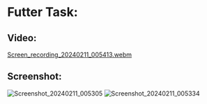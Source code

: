 # Futter Task:

## Video:
[Screen_recording_20240211_005413.webm](https://github.com/Kamran1819G/pyramiddeveloper/assets/72748315/63dc29aa-9d0c-4c63-8934-534eeb2baf2d)  

## Screenshot:
![Screenshot_20240211_005305](https://github.com/Kamran1819G/pyramiddeveloper/assets/72748315/be1726a8-7a1f-4577-8440-66509ccf2b17)
![Screenshot_20240211_005334](https://github.com/Kamran1819G/pyramiddeveloper/assets/72748315/df48e64d-512b-4064-80ea-a5b9f2626aae)
